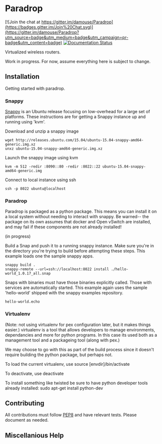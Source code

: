 # Paradrop

[![Join the chat at https://gitter.im/damouse/Paradrop](https://badges.gitter.im/Join%20Chat.svg)](https://gitter.im/damouse/Paradrop?utm_source=badge&utm_medium=badge&utm_campaign=pr-badge&utm_content=badge)
[![Documentation Status](https://readthedocs.org/projects/paradrop/badge/?version=latest)](https://readthedocs.org/projects/paradrop/?badge=latest)


Virtualized wireless routers. 

Work in progress. For now, assume everything here is subject to change. 

## Installation
Getting started with paradrop.

### Snappy
[Snappy](https://developer.ubuntu.com/en/snappy/) is an Ubuntu release focusing on low-overhead for a large set of platforms. These instructions are for getting a Snappy instance up and running using 'kvm'. 

Download and unzip a snappy image 
```
wget http://releases.ubuntu.com/15.04/ubuntu-15.04-snappy-amd64-generic.img.xz
unxz ubuntu-15.04-snappy-amd64-generic.img.xz
```

Launch the snappy image using kvm
```
kvm -m 512 -redir :8090::80 -redir :8022::22 ubuntu-15.04-snappy-amd64-generic.img
```

Connect to local instance using ssh
```
ssh -p 8022 ubuntu@localhost
```

### Paradrop
Paradrop is packaged as a python package. This means you can install it on a local system without needing to interact with snappy. Be warned-- the package on its own assumes that docker and Open vSwitch are installed, and may fail if these components are not already installed!

(in progress)


Build a Snap and push it to a running snappy instance. Make sure you're in the directory you're trying to build before attempting these steps. This example loads one the sample snappy apps. 
```
snappy build .
snappy-remote --url=ssh://localhost:8022 install ./hello-world_1.0.17_all.snap
```

Snaps with binaries must have those binaries explicitly called. Those with services are automatically started. This example again uses the sample 'hello-world' shipped with the snappy examples repository.
```
hello-world.echo
```


### Virtualenv
(Note: not using virtualenv for pex configuration later, but it makes things easier.)
virtualenv is a tool that allows developers to manage environments, dependancies and more for python programs. In this case its used both as a management tool and a packageing tool (along with pex.)

We may choose to go with this as part of the build process since it doesn't require building the python package, but perhaps not. 

To load the current virtualenv, use 
    source [envdir]/bin/activate

To deactivate, use
    deactivate

To install something like twisted be sure to have python developer tools already installed:
    sudo apt-get install python-dev

## Contributing
All contributions must follow [PEP8](https://www.python.org/dev/peps/pep-0008/) and have relevant tests. Please document as needed. 

## Miscellanious Help

